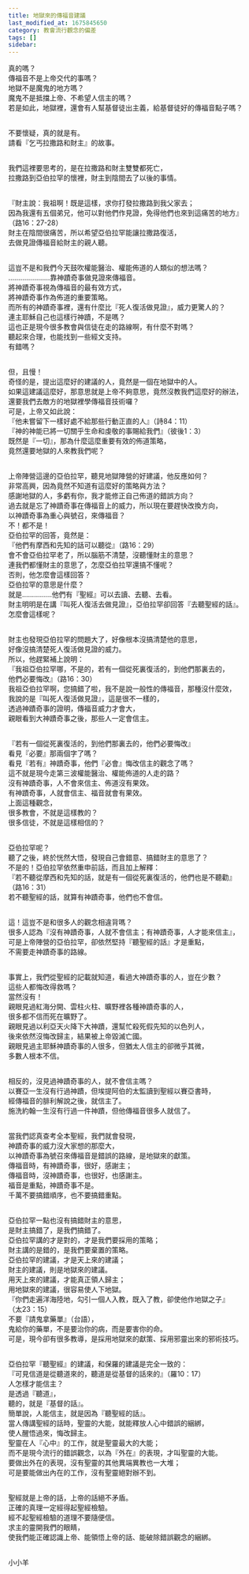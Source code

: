 ```yaml
---
title: 地獄來的傳福音建議
last_modified_at: 1675845650
category: 教會流行觀念的偏差
tags: []
sidebar: 
---
```


  <p>真的嗎？<br>
傳福音不是上帝交代的事嗎？<br>
地獄不是魔鬼的地方嗎？<br>
魔鬼不是抵擋上帝、不希望人信主的嗎？<br>
若是如此，地獄裡，還會有人幫基督徒出主義，給基督徒好的傳福音點子嗎？</p>

<p><br>
不要懷疑，真的就是有。<br>
請看『乞丐拉撒路和財主』的故事。</p>

<p><br>
我們這裡要思考的，是在拉撒路和財主雙雙都死亡，<br>
拉撒路到亞伯拉罕的懷裡，財主到陰間去了以後的事情。</p>

<p><br>
『財主說：我祖啊！既是這樣，求你打發拉撒路到我父家去；<br>
因為我還有五個弟兄，他可以對他們作見證，免得他們也來到這痛苦的地方』<br>
（路16：27-28）<br>
財主在陰間很痛苦，所以希望亞伯拉罕能讓拉撒路復活，<br>
去做見證傳福音給財主的親人聽。</p>

<p><br>
這豈不是和我們今天鼓吹權能醫治、權能佈道的人類似的想法嗎？<br>
…………………靠神蹟奇事做見證來傳福音。<br>
將神蹟奇事視為傳福音的最有效方式，<br>
將神蹟奇事作為佈道的重要策略。<br>
而所有的神蹟奇事裡，還有什麼比『死人復活做見證』，威力更驚人的？<br>
連主耶穌自己也這樣行神蹟，不是嗎？<br>
這也正是現今很多教會與信徒在走的路線啊，有什麼不對嗎？<br>
聽起來合理，也能找到一些經文支持。<br>
有錯嗎？</p>

<p><br>
但，且慢！<br>
奇怪的是，提出這麼好的建議的人，竟然是一個在地獄中的人。<br>
如果這建議這麼好，那意思就是上帝不夠意思，竟然沒教我們這麼好的辦法，<br>
還要我們去敵方的地獄裡學傳福音技術囉？<br>
可是，上帝又如此說：<br>
『他未嘗留下一樣好處不給那些行動正直的人』（詩84：11）<br>
『神的神能已將一切關乎生命和虔敬的事賜給我們』（彼後1：3）<br>
既然是『一切』，那為什麼這麼重要有效的佈道策略，<br>
竟然還要地獄的人來教我們呢？</p>

<p><br>
上帝陣營這邊的亞伯拉罕，聽見地獄陣營的好建議，他反應如何？<br>
非常高興，因為竟然不知道有這麼好的策略與方法？<br>
感謝地獄的人，多虧有你，我才能修正自己佈道的錯誤方向？<br>
過去就是忘了神蹟奇事在傳福音上的威力，所以現在要趕快改換方向，<br>
以神蹟奇事為重心與號召，來傳福音？<br>
不！都不是！<br>
亞伯拉罕的回答，竟然是：<br>
『他們有摩西和先知的話可以聽從』（路16：29）<br>
會不會亞伯拉罕老了，所以腦筋不清楚，沒聽懂財主的意思？<br>
連我們都懂財主的意思了，怎麼亞伯拉罕還搞不懂呢？<br>
否則，他怎麼會這樣回答？<br>
亞伯拉罕的意思是什麼？<br>
就是……………他們有『聖經』可以去讀、去聽、去看。<br>
財主明明是在講『叫死人復活去做見證』，亞伯拉罕卻回答『去聽聖經的話』。<br>
怎麼會這樣呢？</p>

<p><br>
財主也發現亞伯拉罕的問題大了，好像根本沒搞清楚他的意思，<br>
好像沒搞清楚死人復活做見證的威力。<br>
所以，他趕緊補上說明：<br>
『我祖亞伯拉罕哪，不是的，若有一個從死裏復活的，到他們那裏去的，<br>
他們必要悔改』（路16：30）<br>
我祖亞伯拉罕啊，您搞錯了啦，我不是說一般性的傳福音，那種沒什麼效，<br>
我說的是『叫死人復活做見證』，這是很不一樣的，<br>
透過神蹟奇事的證明，傳福音威力才會大，<br>
親眼看到大神蹟奇事之後，那些人一定會信主。</p>

<p><br>
『若有一個從死裏復活的，到他們那裏去的，他們必要悔改』<br>
看見『必要』那兩個字了嗎？<br>
看見『若有』神蹟奇事，他們『必會』悔改信主的觀念了嗎？<br>
這不就是現今走第三波權能醫治、權能佈道的人走的路？<br>
沒有神蹟奇事，人不會來信主、佈道沒有果效。<br>
有神蹟奇事，人就會信主、福音就會有果效。<br>
上面這種觀念，<br>
很多教會，不就是這樣教的？<br>
很多信徒，不就是這樣相信的？</p>

<p><br>
亞伯拉罕呢？<br>
聽了之後，終於恍然大悟，發現自己會錯意、搞錯財主的意思了？<br>
不是的！亞伯拉罕依然重申前話，而且加上解釋：<br>
『若不聽從摩西和先知的話，就是有一個從死裏復活的，他們也是不聽勸』<br>
（路16：31）<br>
若不聽聖經的話，就算有神蹟奇事，他們也不會信。</p>

<p><br>
這！這豈不是和很多人的觀念相違背嗎？<br>
很多人認為『沒有神蹟奇事，人就不會信主；有神蹟奇事，人才能來信主』，<br>
可是上帝陣營的亞伯拉罕，卻依然堅持『聽聖經的話』才是重點，<br>
不需要走神蹟奇事的路線。</p>

<p><br>
事實上，我們從聖經的記載就知道，看過大神蹟奇事的人，豈在少數？<br>
這些人都悔改得救嗎？<br>
當然沒有！<br>
親眼見過紅海分開、雲柱火柱、曠野裡各種神蹟奇事的人，<br>
很多都不信而死在曠野了。<br>
親眼見過以利亞天火降下大神蹟，還幫忙殺死假先知的以色列人，<br>
後來依然沒悔改歸主，結果被上帝毀滅亡國。<br>
親眼見過主耶穌神蹟奇事的人很多，但猶太人信主的卻微乎其微，<br>
多數人根本不信。</p>

<p><br>
相反的，沒見過神蹟奇事的人，就不會信主嗎？<br>
以賽亞一生沒有行過神蹟，但埃提阿伯的太監讀到聖經以賽亞書時，<br>
經傳福音的腓利解說之後，就信主了。<br>
施洗約翰一生沒有行過一件神蹟，但他傳福音很多人就信了。</p>

<p><br>
當我們認真查考全本聖經，我們就會發現，<br>
神蹟奇事的威力沒大家想的那麼大，<br>
以神蹟奇事為號召來傳福音是錯誤的路線，是地獄來的獻策。<br>
傳福音時，有神蹟奇事，很好，感謝主；<br>
傳福音時，沒神蹟奇事，也很好，也感謝主。<br>
福音是重點，神蹟奇事不是。<br>
千萬不要搞錯順序，也不要搞錯重點。</p>

<p><br>
亞伯拉罕一點也沒有搞錯財主的意思，<br>
是財主搞錯了，是我們搞錯了。<br>
亞伯拉罕講的才是對的，才是我們要採用的策略；<br>
財主講的是錯的，是我們要棄置的策略。<br>
亞伯拉罕的建議，才是天上來的建議；<br>
財主的建議，則是地獄來的建議。<br>
用天上來的建議，才能真正領人歸主；<br>
用地獄來的建議，很容易使人下地獄。<br>
『你們走遍洋海陸地，勾引一個人入教，既入了教，卻使他作地獄之子』<br>
（太23：15）<br>
不要『請鬼拿藥單』（台語），<br>
鬼給你的藥單，不是要治你的病，而是要害你的命。<br>
可是，現今卻有很多教導，是採用地獄來的獻策、採用邪靈出來的邪術技巧。</p>

<p><br>
亞伯拉罕『聽聖經』的建議，和保羅的建議是完全一致的：<br>
『可見信道是從聽道來的，聽道是從基督的話來的』（羅10：17）<br>
人怎樣才能信主？<br>
是透過『聽道』，<br>
聽的，就是『基督的話』。<br>
簡單說，人能信主，就是因為『聽聖經的話』。<br>
當人傳講聖經的話時，聖靈的大能，就能釋放人心中錯誤的綑綁，<br>
使人醒悟過來，悔改歸主。<br>
聖靈在人『心中』的工作，就是聖靈最大的大能；<br>
而不是現今流行的錯誤觀念，以為『外在』的表現，才叫聖靈的大能。<br>
要做出外在的表現，沒有聖靈的其他異端異教也一大堆；<br>
可是要能做出內在的工作，沒有聖靈絕對辦不到。</p>

<p><br>
聖經就是上帝的話，上帝的話絕不矛盾。<br>
正確的真理一定經得起聖經檢驗。<br>
經不起聖經檢驗的道理不要隨便信。<br>
求主的靈開我們的眼睛，<br>
使我們能正確認識上帝、能領悟上帝的話、能破除錯誤觀念的綑綁。</p>

<p><br>
小小羊<br>
&nbsp;</p>

<p>&nbsp;</p>

<p>&nbsp;</p>
